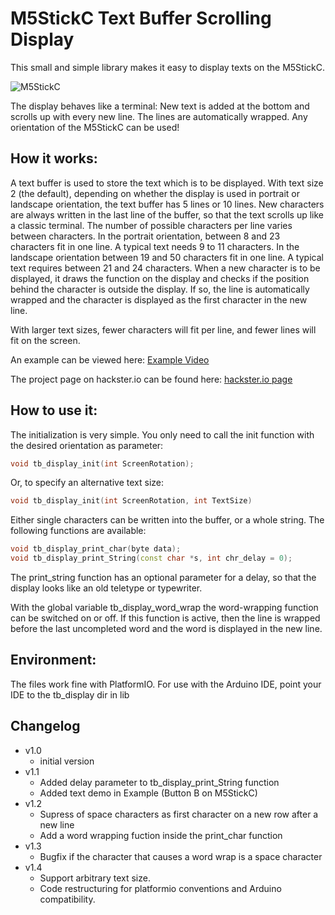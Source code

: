 # M5StickC Text Buffer Scrolling Display
This small and simple library makes it easy to display texts on the M5StickC.

![M5StickC](/images/M5StickC_001.jpg)

The display behaves like a terminal: New text is added at the bottom and scrolls up with every new line. 
The lines are automatically wrapped. 
Any orientation of the M5StickC can be used!

## How it works:

A text buffer is used to store the text which is to be displayed. With text size 2 (the default), depending on whether the display is used in portrait or landscape orientation, the text buffer has 5 lines or 10 lines.
New characters are always written in the last line of the buffer, so that the text scrolls up like a classic terminal. 
The number of possible characters per line varies between characters. In the portrait orientation, between 8 and 23 characters fit in one line. A typical text needs 9 to 11 characters. In the landscape orientation between 19 and 50 characters fit in one line. A typical text requires between 21 and 24 characters.
When a new character is to be displayed, it draws the function on the display and checks if the position behind the character is outside the display. If so, the line is automatically wrapped and the character is displayed as the first character in the new line.

With larger text sizes, fewer characters will fit per line, and fewer lines will fit on the screen.

An example can be viewed here:
[Example Video](https://youtu.be/PCo_sT5_lpc)

The project page on hackster.io can be found here:
[hackster.io page](https://www.hackster.io/hague/m5stickc-textbuffer-scrolling-display-fb6428)

## How to use it:

The initialization is very simple. You only need to call the init function with the desired orientation as parameter:
```c++
void tb_display_init(int ScreenRotation);
```
Or, to specify an alternative text size:
```c++
void tb_display_init(int ScreenRotation, int TextSize)
```

Either single characters can be written into the buffer, or a whole string. The following functions are available:
```c++
void tb_display_print_char(byte data);
void tb_display_print_String(const char *s, int chr_delay = 0);
```
The print_string function has an optional parameter for a delay, so that the display looks like an old teletype or typewriter. 

With the global variable tb_display_word_wrap the word-wrapping function can be switched on or off. If this function is active, then the line is wrapped before the last uncompleted word and the word is displayed in the new line.

## Environment:

The files work fine with PlatformIO. For use with the Arduino IDE, point your IDE to the tb_display dir in lib

## Changelog

* v1.0
  * initial version
* v1.1
  * Added delay parameter to tb_display_print_String function
  * Added text demo in Example (Button B on M5StickC)
* v1.2
  * Supress of space characters as first character on a new row after a new line
  * Add a word wrapping fuction inside the print_char function
* v1.3
  * Bugfix if the character that causes a word wrap is a space character
* v1.4
  * Support arbitrary text size.
  * Code restructuring for platformio conventions and Arduino compatibility.
